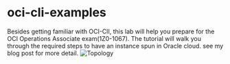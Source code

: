 # oci-cli-examples
 Besides getting familiar with OCI-ClI, this lab will help you prepare for the OCI Operations Associate exam(1Z0-1067).
The tutorial will walk you through the required steps to have an instance spun in Oracle cloud. 
see my blog post for more detail.
![Topology](https://brokedba.files.wordpress.com/2020/05/oci-cli-1.png?w=853)
